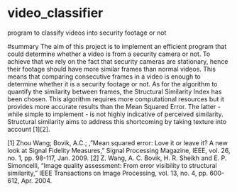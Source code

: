 # video_classifier
program to classify videos into security footage or not

#summary
The aim of this project is to implement an efficient program that could determine whether a video is from a security camera or not. To achieve that we rely on the fact that security cameras are stationary, hence their footage should have more similar frames than normal videos. This means that comparing consecutive frames in a video is enough to determine whether it is a security footage or not. As for the algorithm to quantify the similarity between frames, the Structural Similarity Index has been chosen. This algorithm requires more computational resources but it provides more accurate results than the Mean Squared Error. The latter - while simple to implement - is not highly indicative of perceived similarity. Structural similarity aims to address this shortcoming by taking texture into account [1][2].

[1] Zhou Wang; Bovik, A.C.; ,”Mean squared error: Love it or leave it? A new look at Signal Fidelity Measures,” Signal Processing Magazine, IEEE, vol. 26, no. 1, pp. 98-117, Jan. 2009.
[2] Z. Wang, A. C. Bovik, H. R. Sheikh and E. P. Simoncelli, “Image quality assessment: From error visibility to structural similarity,” IEEE Transactions on Image Processing, vol. 13, no. 4, pp. 600-612, Apr. 2004.
